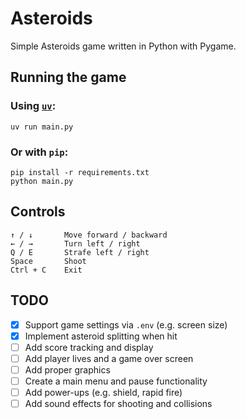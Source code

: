# Asteroids

Simple Asteroids game written in Python with Pygame.

## Running the game

### Using [`uv`](https://github.com/astral-sh/uv):

```shell
uv run main.py
```

### Or with `pip`:

```shell
pip install -r requirements.txt
python main.py
```

## Controls

```text
↑ / ↓       Move forward / backward
← / →       Turn left / right
Q / E       Strafe left / right
Space       Shoot
Ctrl + C    Exit
```

## TODO

- [x] Support game settings via `.env` (e.g. screen size)
- [x] Implement asteroid splitting when hit
- [ ] Add score tracking and display
- [ ] Add player lives and a game over screen
- [ ] Add proper graphics
- [ ] Create a main menu and pause functionality
- [ ] Add power-ups (e.g. shield, rapid fire)
- [ ] Add sound effects for shooting and collisions
